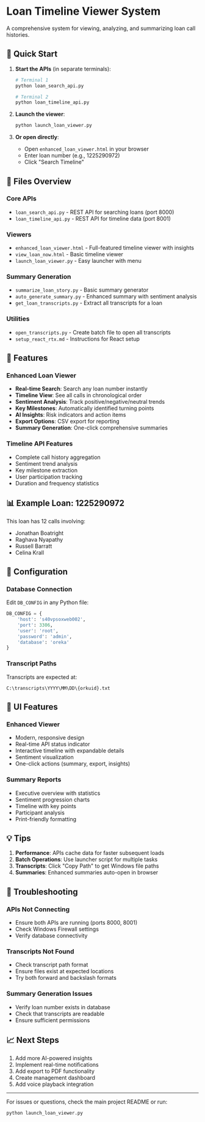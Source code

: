 # Loan Timeline Viewer System

A comprehensive system for viewing, analyzing, and summarizing loan call histories.

## 🚀 Quick Start

1. **Start the APIs** (in separate terminals):
   ```bash
   # Terminal 1
   python loan_search_api.py
   
   # Terminal 2
   python loan_timeline_api.py
   ```

2. **Launch the viewer**:
   ```bash
   python launch_loan_viewer.py
   ```

3. **Or open directly**:
   - Open `enhanced_loan_viewer.html` in your browser
   - Enter loan number (e.g., 1225290972)
   - Click "Search Timeline"

## 📁 Files Overview

### Core APIs
- `loan_search_api.py` - REST API for searching loans (port 8000)
- `loan_timeline_api.py` - REST API for timeline data (port 8001)

### Viewers
- `enhanced_loan_viewer.html` - Full-featured timeline viewer with insights
- `view_loan_now.html` - Basic timeline viewer
- `launch_loan_viewer.py` - Easy launcher with menu

### Summary Generation
- `summarize_loan_story.py` - Basic summary generator
- `auto_generate_summary.py` - Enhanced summary with sentiment analysis
- `get_loan_transcripts.py` - Extract all transcripts for a loan

### Utilities
- `open_transcripts.py` - Create batch file to open all transcripts
- `setup_react_rtx.md` - Instructions for React setup

## 🎯 Features

### Enhanced Loan Viewer
- **Real-time Search**: Search any loan number instantly
- **Timeline View**: See all calls in chronological order
- **Sentiment Analysis**: Track positive/negative/neutral trends
- **Key Milestones**: Automatically identified turning points
- **AI Insights**: Risk indicators and action items
- **Export Options**: CSV export for reporting
- **Summary Generation**: One-click comprehensive summaries

### Timeline API Features
- Complete call history aggregation
- Sentiment trend analysis
- Key milestone extraction
- User participation tracking
- Duration and frequency statistics

## 📊 Example Loan: 1225290972

This loan has 12 calls involving:
- Jonathan Boatright
- Raghava Nyapathy
- Russell Barratt
- Celina Krall

## 🔧 Configuration

### Database Connection
Edit `DB_CONFIG` in any Python file:
```python
DB_CONFIG = {
    'host': 's40vpsoxweb002',
    'port': 3306,
    'user': 'root',
    'password': 'admin',
    'database': 'oreka'
}
```

### Transcript Paths
Transcripts are expected at:
```
C:\transcripts\YYYY\MM\DD\{orkuid}.txt
```

## 🎨 UI Features

### Enhanced Viewer
- Modern, responsive design
- Real-time API status indicator
- Interactive timeline with expandable details
- Sentiment visualization
- One-click actions (summary, export, insights)

### Summary Reports
- Executive overview with statistics
- Sentiment progression charts
- Timeline with key points
- Participant analysis
- Print-friendly formatting

## 💡 Tips

1. **Performance**: APIs cache data for faster subsequent loads
2. **Batch Operations**: Use launcher script for multiple tasks
3. **Transcripts**: Click "Copy Path" to get Windows file paths
4. **Summaries**: Enhanced summaries auto-open in browser

## 🐛 Troubleshooting

### APIs Not Connecting
- Ensure both APIs are running (ports 8000, 8001)
- Check Windows Firewall settings
- Verify database connectivity

### Transcripts Not Found
- Check transcript path format
- Ensure files exist at expected locations
- Try both forward and backslash formats

### Summary Generation Issues
- Verify loan number exists in database
- Check that transcripts are readable
- Ensure sufficient permissions

## 📈 Next Steps

1. Add more AI-powered insights
2. Implement real-time notifications
3. Add export to PDF functionality
4. Create management dashboard
5. Add voice playback integration

---

For issues or questions, check the main project README or run:
```bash
python launch_loan_viewer.py
```